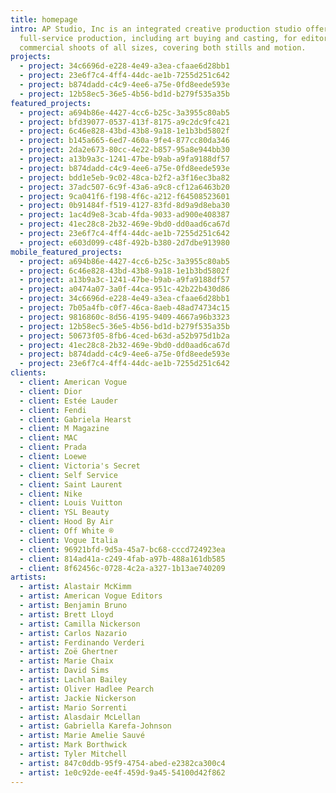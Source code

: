 ```yaml
---
title: homepage
intro: AP Studio, Inc is an integrated creative production studio offering
  full-service production, including art buying and casting, for editorial and
  commercial shoots of all sizes, covering both stills and motion.
projects:
  - project: 34c6696d-e228-4e49-a3ea-cfaae6d28bb1
  - project: 23e6f7c4-4ff4-44dc-ae1b-7255d251c642
  - project: b874dadd-c4c9-4ee6-a75e-0fd8eede593e
  - project: 12b58ec5-36e5-4b56-bd1d-b279f535a35b
featured_projects:
  - project: a694b86e-4427-4cc6-b25c-3a3955c80ab5
  - project: bfd39077-0537-413f-8175-a9c2dc9fc421
  - project: 6c46e828-43bd-43b8-9a18-1e1b3bd5802f
  - project: b145a665-6ed7-460a-9fe4-877cc80da346
  - project: 2da2e673-80cc-4e22-b857-95a8e944bb30
  - project: a13b9a3c-1241-47be-b9ab-a9fa9188df57
  - project: b874dadd-c4c9-4ee6-a75e-0fd8eede593e
  - project: bdd1e5eb-9c02-48ca-b2f2-a3f16ec3ba82
  - project: 37adc507-6c9f-43a6-a9c8-cf12a6463b20
  - project: 9ca041f6-f198-4f6c-a212-f64508523601
  - project: 0b91484f-f519-4127-83fd-8d9a9d8eba30
  - project: 1ac4d9e8-3cab-4fda-9033-ad900e408387
  - project: 41ec28c8-2b32-469e-9bd0-dd0aad6ca67d
  - project: 23e6f7c4-4ff4-44dc-ae1b-7255d251c642
  - project: e603d099-c48f-492b-b380-2d7dbe913980
mobile_featured_projects:
  - project: a694b86e-4427-4cc6-b25c-3a3955c80ab5
  - project: 6c46e828-43bd-43b8-9a18-1e1b3bd5802f
  - project: a13b9a3c-1241-47be-b9ab-a9fa9188df57
  - project: a0474a07-3a0f-44ca-951c-42b22b430d86
  - project: 34c6696d-e228-4e49-a3ea-cfaae6d28bb1
  - project: 7b05a4fb-c0f7-46ca-8aeb-48ad74734c15
  - project: 9816860c-8d56-4195-9409-4667a96b3323
  - project: 12b58ec5-36e5-4b56-bd1d-b279f535a35b
  - project: 50673f05-8fb6-4ced-b63d-a52b975d1b2a
  - project: 41ec28c8-2b32-469e-9bd0-dd0aad6ca67d
  - project: b874dadd-c4c9-4ee6-a75e-0fd8eede593e
  - project: 23e6f7c4-4ff4-44dc-ae1b-7255d251c642
clients:
  - client: American Vogue
  - client: Dior
  - client: Estée Lauder
  - client: Fendi
  - client: Gabriela Hearst
  - client: M Magazine
  - client: MAC
  - client: Prada
  - client: Loewe
  - client: Victoria's Secret
  - client: Self Service
  - client: Saint Laurent
  - client: Nike
  - client: Louis Vuitton
  - client: YSL Beauty
  - client: Hood By Air
  - client: Off White ®
  - client: Vogue Italia
  - client: 96921bfd-9d5a-45a7-bc68-cccd724923ea
  - client: 814ad41a-c249-4fab-a97b-488a161db585
  - client: 8f62456c-0728-4c2a-a327-1b13ae740209
artists:
  - artist: Alastair McKimm
  - artist: American Vogue Editors
  - artist: Benjamin Bruno
  - artist: Brett Lloyd
  - artist: Camilla Nickerson
  - artist: Carlos Nazario
  - artist: Ferdinando Verderi
  - artist: Zoë Ghertner
  - artist: Marie Chaix
  - artist: David Sims
  - artist: Lachlan Bailey
  - artist: Oliver Hadlee Pearch
  - artist: Jackie Nickerson
  - artist: Mario Sorrenti
  - artist: Alasdair McLellan
  - artist: Gabriella Karefa-Johnson
  - artist: Marie Amelie Sauvé
  - artist: Mark Borthwick
  - artist: Tyler Mitchell
  - artist: 847c0ddb-95f9-4754-abed-e2382ca300c4
  - artist: 1e0c92de-ee4f-459d-9a45-54100d42f862
---
```

